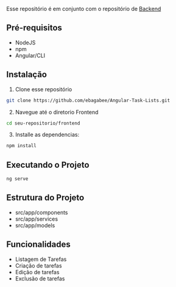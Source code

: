 Esse repositório é em conjunto com o repositório de [Backend](https://github.com/ebagabee/Lista-Tarefas)

## Pré-requisitos

- NodeJS
- npm
- Angular/CLI

## Instalação

1. Clone esse repositório

```bash
git clone https://github.com/ebagabee/Angular-Task-Lists.git
```

2. Navegue até o diretorio Frontend

```bash
cd seu-repositorio/frontend
```
3. Installe as dependencias:

```bash
npm install
```

## Executando o Projeto

```bash
ng serve
```
## Estrutura do Projeto

- src/app/components
- src/app/services
- src/app/models

## Funcionalidades

- Listagem de Tarefas
- Criação de tarefas
- Edição de tarefas
- Exclusão de tarefas

